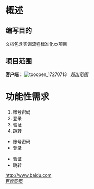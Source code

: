 # 概述
## 编写目的
文档包含实训流程标准化xx项目  
## 项目范围
**客户端：**
![tooopen_17270713](http://pic.sogou.com/pics/recompic/detail.jsp?category=%E5%A3%81%E7%BA%B8&tag=%E4%B8%96%E7%95%8C%E9%A3%8E%E5%85%89#0%2611905870%260)    
*超出范围*
# 功能性需求
1. 账号密码
2. 登录
3. 验证
4. 跳转

- 账号密码
- 登录

+ 验证
+ 跳转

<http://www.baidu.com>  
[百度网页](http://baidu.com)
